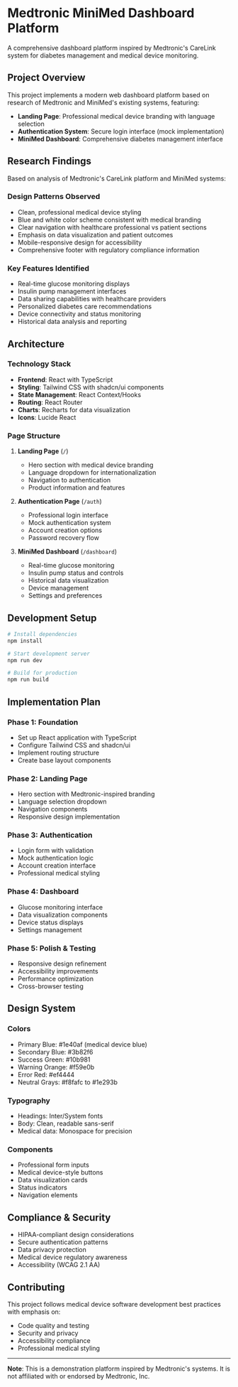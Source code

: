 # Medtronic MiniMed Dashboard Platform

A comprehensive dashboard platform inspired by Medtronic's CareLink system for diabetes management and medical device monitoring.

## Project Overview

This project implements a modern web dashboard platform based on research of Medtronic and MiniMed's existing systems, featuring:

- **Landing Page**: Professional medical device branding with language selection
- **Authentication System**: Secure login interface (mock implementation)
- **MiniMed Dashboard**: Comprehensive diabetes management interface

## Research Findings

Based on analysis of Medtronic's CareLink platform and MiniMed systems:

### Design Patterns Observed
- Clean, professional medical device styling
- Blue and white color scheme consistent with medical branding
- Clear navigation with healthcare professional vs patient sections
- Emphasis on data visualization and patient outcomes
- Mobile-responsive design for accessibility
- Comprehensive footer with regulatory compliance information

### Key Features Identified
- Real-time glucose monitoring displays
- Insulin pump management interfaces
- Data sharing capabilities with healthcare providers
- Personalized diabetes care recommendations
- Device connectivity and status monitoring
- Historical data analysis and reporting

## Architecture

### Technology Stack
- **Frontend**: React with TypeScript
- **Styling**: Tailwind CSS with shadcn/ui components
- **State Management**: React Context/Hooks
- **Routing**: React Router
- **Charts**: Recharts for data visualization
- **Icons**: Lucide React

### Page Structure
1. **Landing Page** (`/`)
   - Hero section with medical device branding
   - Language dropdown for internationalization
   - Navigation to authentication
   - Product information and features

2. **Authentication Page** (`/auth`)
   - Professional login interface
   - Mock authentication system
   - Account creation options
   - Password recovery flow

3. **MiniMed Dashboard** (`/dashboard`)
   - Real-time glucose monitoring
   - Insulin pump status and controls
   - Historical data visualization
   - Device management
   - Settings and preferences

## Development Setup

```bash
# Install dependencies
npm install

# Start development server
npm run dev

# Build for production
npm run build
```

## Implementation Plan

### Phase 1: Foundation
- Set up React application with TypeScript
- Configure Tailwind CSS and shadcn/ui
- Implement routing structure
- Create base layout components

### Phase 2: Landing Page
- Hero section with Medtronic-inspired branding
- Language selection dropdown
- Navigation components
- Responsive design implementation

### Phase 3: Authentication
- Login form with validation
- Mock authentication logic
- Account creation interface
- Professional medical styling

### Phase 4: Dashboard
- Glucose monitoring interface
- Data visualization components
- Device status displays
- Settings management

### Phase 5: Polish & Testing
- Responsive design refinement
- Accessibility improvements
- Performance optimization
- Cross-browser testing

## Design System

### Colors
- Primary Blue: #1e40af (medical device blue)
- Secondary Blue: #3b82f6
- Success Green: #10b981
- Warning Orange: #f59e0b
- Error Red: #ef4444
- Neutral Grays: #f8fafc to #1e293b

### Typography
- Headings: Inter/System fonts
- Body: Clean, readable sans-serif
- Medical data: Monospace for precision

### Components
- Professional form inputs
- Medical device-style buttons
- Data visualization cards
- Status indicators
- Navigation elements

## Compliance & Security

- HIPAA-compliant design considerations
- Secure authentication patterns
- Data privacy protection
- Medical device regulatory awareness
- Accessibility (WCAG 2.1 AA)

## Contributing

This project follows medical device software development best practices with emphasis on:
- Code quality and testing
- Security and privacy
- Accessibility compliance
- Professional medical styling

---

**Note**: This is a demonstration platform inspired by Medtronic's systems. It is not affiliated with or endorsed by Medtronic, Inc.
